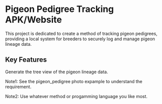 # Pigeon Pedigree Tracking APK/Website 

This project is dedicated to create a method of tracking pigeon pedigrees, providing a local system for breeders to securely log and manage pigeon lineage data.

## Key Features

Generate the tree view of the pigeon lineage data.

Note1:
See the pigeon_pedigree photo expample to understand the requirement.

Note2:
Use whatever method or progamming language you like most.